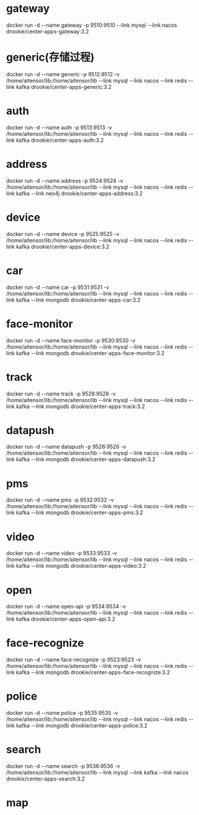 # gateway
 docker run -d --name gateway -p 9510:9510 --link mysql --link nacos drookie/center-apps-gateway:3.2
# generic(存储过程)
  docker run -d --name generic -p 9512:9512 -v /home/aitensor/lib:/home/aitensor/lib --link mysql --link nacos --link redis --link kafka  drookie/center-apps-generic:3.2
# auth
  docker run -d --name auth -p 9513:9513 -v /home/aitensor/lib:/home/aitensor/lib --link mysql --link nacos --link redis --link kafka drookie/center-apps-auth:3.2

# address
 docker run -d --name address -p 9524:9524 -v /home/aitensor/lib:/home/aitensor/lib --link mysql --link nacos --link redis --link kafka --link neo4j drookie/center-apps-address:3.2
# device
 docker run -d --name device -p 9525:9525 -v /home/aitensor/lib:/home/aitensor/lib --link mysql --link nacos --link redis --link kafka drookie/center-apps-device:3.2
# car
 docker run -d --name car -p 9531:9531 -v /home/aitensor/lib:/home/aitensor/lib --link mysql --link nacos --link redis --link kafka --link mongodb drookie/center-apps-car:3.2
# face-monitor
 docker run -d --name face-monitor -p 9530:9530  -v /home/aitensor/lib:/home/aitensor/lib --link mysql --link nacos --link redis --link kafka --link mongodb drookie/center-apps-face-monitor:3.2
# track
 docker run -d --name track -p 9528:9528  -v /home/aitensor/lib:/home/aitensor/lib --link mysql --link nacos --link redis --link kafka --link mongodb drookie/center-apps-track:3.2
# datapush
 docker run -d --name datapush -p 9526:9526  -v /home/aitensor/lib:/home/aitensor/lib --link mysql --link nacos --link redis --link kafka --link mongodb drookie/center-apps-datapush:3.2
# pms
 docker run -d --name pms -p 9532:9532  -v /home/aitensor/lib:/home/aitensor/lib --link mysql --link nacos --link redis --link kafka --link mongodb drookie/center-apps-pms:3.2
# video
 docker run -d --name video -p 9533:9533  -v /home/aitensor/lib:/home/aitensor/lib --link mysql --link nacos --link redis --link kafka --link mongodb drookie/center-apps-video:3.2
# open
 docker run -d --name open-api -p 9534:9534  -v /home/aitensor/lib:/home/aitensor/lib --link mysql --link nacos --link redis --link kafka drookie/center-apps-open-api:3.2
# face-recognize
 docker run -d --name face-recognize -p 9523:9523  -v /home/aitensor/lib:/home/aitensor/lib --link mysql --link nacos --link redis --link kafka --link mongodb drookie/center-apps-face-recognize:3.2
# police
 docker run -d --name police -p 9535:9535  -v /home/aitensor/lib:/home/aitensor/lib --link mysql --link nacos --link redis --link kafka --link mongodb drookie/center-apps-police:3.2
# search
  docker run -d --name search -p 9536:9536 -v /home/aitensor/lib:/home/aitensor/lib --link mysql --link kafka --link nacos  drookie/center-apps-search:3.2
# map
